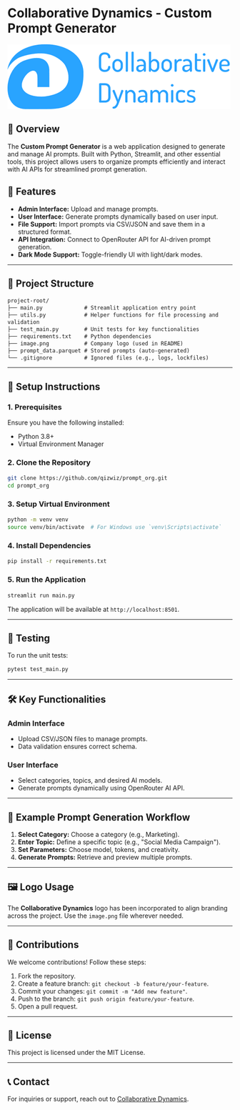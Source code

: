 # Collaborative Dynamics - Custom Prompt Generator

![Collaborative Dynamics Logo](image.png)

## 🧠 Overview
The **Custom Prompt Generator** is a web application designed to generate and manage AI prompts. Built with Python, Streamlit, and other essential tools, this project allows users to organize prompts efficiently and interact with AI APIs for streamlined prompt generation.

## 🚀 Features
- **Admin Interface:** Upload and manage prompts.
- **User Interface:** Generate prompts dynamically based on user input.
- **File Support:** Import prompts via CSV/JSON and save them in a structured format.
- **API Integration:** Connect to OpenRouter API for AI-driven prompt generation.
- **Dark Mode Support:** Toggle-friendly UI with light/dark modes.

---

## 📁 Project Structure
```
project-root/
├── main.py             # Streamlit application entry point
├── utils.py            # Helper functions for file processing and validation
├── test_main.py        # Unit tests for key functionalities
├── requirements.txt    # Python dependencies
├── image.png           # Company logo (used in README)
├── prompt_data.parquet # Stored prompts (auto-generated)
└── .gitignore          # Ignored files (e.g., logs, lockfiles)
```

---

## 🔧 Setup Instructions
### 1. **Prerequisites**
Ensure you have the following installed:
- Python 3.8+
- Virtual Environment Manager

### 2. **Clone the Repository**
```bash
git clone https://github.com/qizwiz/prompt_org.git
cd prompt_org
```

### 3. **Setup Virtual Environment**
```bash
python -m venv venv
source venv/bin/activate  # For Windows use `venv\Scripts\activate`
```

### 4. **Install Dependencies**
```bash
pip install -r requirements.txt
```

### 5. **Run the Application**
```bash
streamlit run main.py
```

The application will be available at `http://localhost:8501`.

---

## 🧪 Testing
To run the unit tests:
```bash
pytest test_main.py
```

---

## 🛠️ Key Functionalities
### Admin Interface
- Upload CSV/JSON files to manage prompts.
- Data validation ensures correct schema.

### User Interface
- Select categories, topics, and desired AI models.
- Generate prompts dynamically using OpenRouter AI API.

---

## 📜 Example Prompt Generation Workflow
1. **Select Category:** Choose a category (e.g., Marketing).
2. **Enter Topic:** Define a specific topic (e.g., "Social Media Campaign").
3. **Set Parameters:** Choose model, tokens, and creativity.
4. **Generate Prompts:** Retrieve and preview multiple prompts.

---

## 🖼️ Logo Usage
The **Collaborative Dynamics** logo has been incorporated to align branding across the project. Use the `image.png` file wherever needed.

---

## 🤝 Contributions
We welcome contributions! Follow these steps:
1. Fork the repository.
2. Create a feature branch: `git checkout -b feature/your-feature`.
3. Commit your changes: `git commit -m "Add new feature"`.
4. Push to the branch: `git push origin feature/your-feature`.
5. Open a pull request.

---

## 📄 License
This project is licensed under the MIT License.

---

## 📞 Contact
For inquiries or support, reach out to [Collaborative Dynamics](mailto:support@collaborativedynamics.com).
